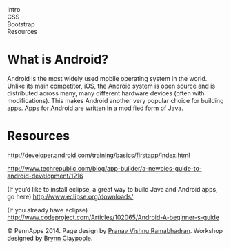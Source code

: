 <div class="hidden"><meta property="og:image" content="http://the-dining-philosophers.github.io/code-weekend/assets/img/logo.png"><link rel="shortcut icon" href="assets/images/favicon.png"><link rel="stylesheet" href="http://netdna.bootstrapcdn.com/font-awesome/4.0.3/css/font-awesome.css"><link rel="stylesheet" href='http://fonts.googleapis.com/css?family=Open+Sans:300italic,400italic,600italic,700italic,400,300,600,700' type='text/css'><link rel="stylesheet" href="assets/css/typography.css"><link rel="stylesheet" href="assets/css/markdown.css"></div><div class="nav-items"><div class="nav-item" id="setup-menu">Intro</div><div class="nav-item" id="node-menu">CSS</div><div class="nav-item" id="apis-menu">Bootstrap</div><div class="nav-item" id="dbs-menu">Resources</div></div>


What is Android?  <a id="setup-section"></a>
==================================

Android is the most widely used mobile operating system in the world. Unlike its main competitor, iOS, the Android system is open source and is distributed across many, many different hardware devices (often with modifications). This makes Android another very popular choice for building apps. Apps for Android are written in a modified form of Java.

Resources <a id="api-section"></a>
==================================

http://developer.android.com/training/basics/firstapp/index.html

http://www.techrepublic.com/blog/app-builder/a-newbies-guide-to-android-development/1216

(If you’d like to install eclipse, a great way to build Java and Android apps, go here)
http://www.eclipse.org/downloads/

(If you already have eclipse) http://www.codeproject.com/Articles/102065/Android-A-beginner-s-guide

<div class="footer"><p>&copy; PennApps 2014. Page design by <a href="http://pvrnav.com">Pranav Vishnu Ramabhadran</a>. Workshop designed by <a href="http://github.com/bclay/">Brynn Claypoole</a>.</div>

<script src="http://code.jquery.com/jquery-1.11.0.min.js"></script>
<script src="assets/js/nav.js"></script>
<script src="assets/js/FlowType.js"></script>
<script type="text/javascript">

</script>
